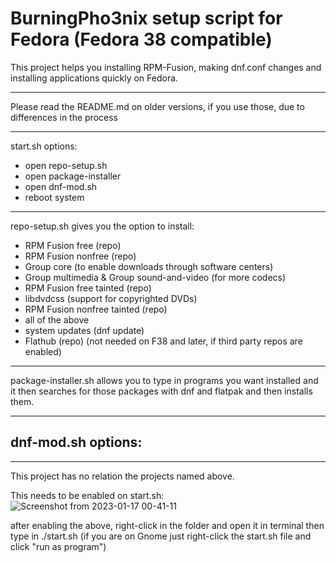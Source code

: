 # BurningPho3nix setup script for Fedora (Fedora 38 compatible)

This project helps you installing RPM-Fusion, making dnf.conf changes and installing applications quickly on Fedora.

______________________________________________________

Please read the README.md on older versions, if you use those, due to differences in the process
______________________________________________________

start.sh options:
- open repo-setup.sh
- open package-installer
- open dnf-mod.sh
- reboot system
______________________________________________________

repo-setup.sh gives you the option to install:
- RPM Fusion free (repo)
- RPM Fusion nonfree (repo)
- Group core (to enable downloads through software centers)
- Group multimedia & Group sound-and-video (for more codecs)
- RPM Fusion free tainted (repo)
- libdvdcss (support for copyrighted DVDs)
- RPM Fusion nonfree tainted (repo)
- all of the above
- system updates (dnf update)
- Flathub (repo) (not needed on F38 and later, if third party repos are enabled)

______________________________________________________

package-installer.sh allows you to type in programs you want installed
and it then searches for those packages with dnf and flatpak
and then installs them.
______________________________________________________

dnf-mod.sh options:
- 
______________________________________________________
This project has no relation the projects named above.

This needs to be enabled on start.sh:
![Screenshot from 2023-01-17 00-41-11](https://user-images.githubusercontent.com/95959450/212780926-f5806457-5b99-4c5c-9b70-ef21296ea32e.png)

after enabling the above, right-click in the folder and open it in terminal then type in ./start.sh (if you are on Gnome just right-click the start.sh file and click "run as program")
